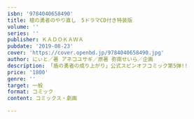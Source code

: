 ```yaml
---
isbn: '9784040658490'
title: 槍の勇者のやり直し　5ドラマCD付き特装版
volume: ''
series: ''
publisher: ＫＡＤＯＫＡＷＡ
pubdate: '2019-08-23'
cover: 'https://cover.openbd.jp/9784040658490.jpg'
author: にぃと／著 アネコユサギ／原著 弥南せいら／企画
description: 「盾の勇者の成り上がり」公式スピンオフコミック第5弾!!
price: '1800'
genre: ''
target: 一般
format: コミック
content: コミックス・劇画

---
```

